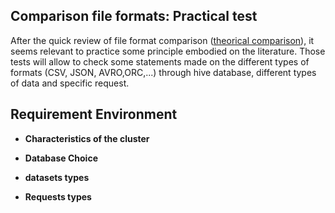 
## Comparison file formats: Practical test

After the quick review of file format comparison ([theorical comparison](https://github.com/Sohou08/Hadoop-Spark/tree/master/file_format)), it seems relevant to practice some principle embodied on the literature. Those tests will allow to check some statements made on the different types of formats (CSV, JSON, AVRO,ORC,...) through hive database, different types of data and specific request.

## Requirement Environment

  * __Characteristics of the cluster__
  
  * __Database Choice__
  
  * __datasets types__
  
  * __Requests types__
  
  

